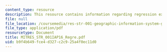 ```yaml
---
content_type: resource
description: This resource contains information regarding regression exercise.
file: null
file_location: /coursemedia/res-str-001-geographic-information-system-gis-tutorial-january-iap-2016/b9f4b649fce4d327c2c925a4f0ec11d0_MITRES_STR_001IAP16_Regre.pdf
file_type: application/pdf
resourcetype: Document
title: MITRES_STR_001IAP16_Regre.pdf
uid: b9f4b649-fce4-d327-c2c9-25a4f0ec11d0
---
```

